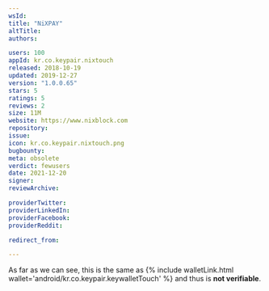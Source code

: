 ```yaml
---
wsId: 
title: "NiXPAY"
altTitle: 
authors:

users: 100
appId: kr.co.keypair.nixtouch
released: 2018-10-19
updated: 2019-12-27
version: "1.0.0.65"
stars: 5
ratings: 5
reviews: 2
size: 11M
website: https://www.nixblock.com
repository: 
issue: 
icon: kr.co.keypair.nixtouch.png
bugbounty: 
meta: obsolete
verdict: fewusers
date: 2021-12-20
signer: 
reviewArchive:

providerTwitter: 
providerLinkedIn: 
providerFacebook: 
providerReddit: 

redirect_from:

---
```


<!-- nosource -->
As far as we can see, this is the same as
{% include walletLink.html wallet='android/kr.co.keypair.keywalletTouch' %} and thus is **not verifiable**.
